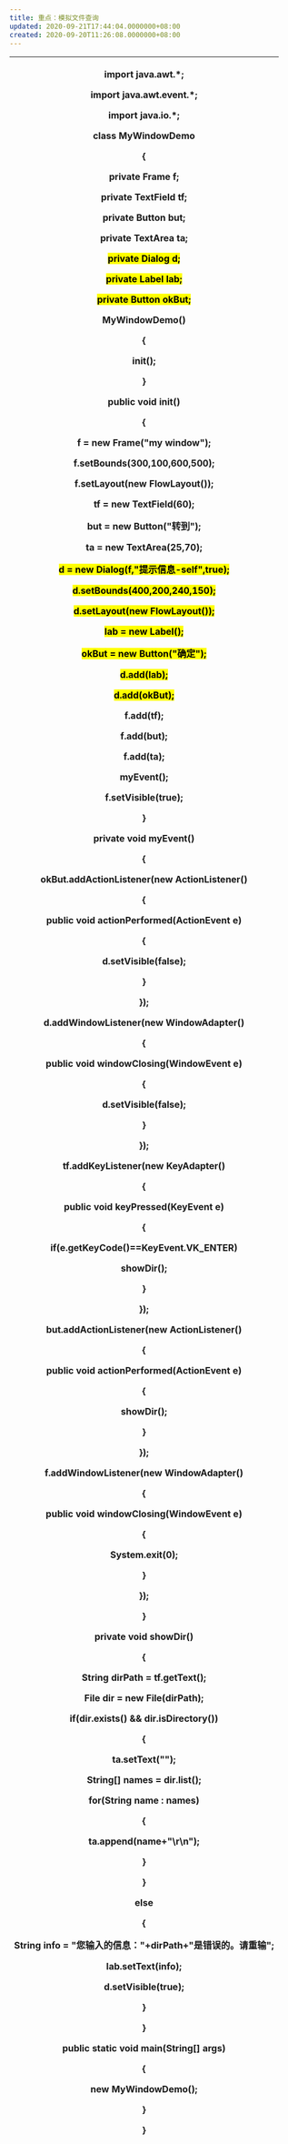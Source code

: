 ```yaml
---
title: 重点：模拟文件查询
updated: 2020-09-21T17:44:04.0000000+08:00
created: 2020-09-20T11:26:08.0000000+08:00
---
```


<table>
<colgroup>
<col style="width: 100%" />
</colgroup>
<thead>
<tr class="header">
<th><p><strong>import java.awt.*;</strong></p>
<p><strong>import java.awt.event.*;</strong></p>
<p><strong>import java.io.*;</strong></p>
<p><strong>class MyWindowDemo</strong></p>
<p><strong>{</strong></p>
<p><strong>private Frame f;</strong></p>
<p><strong>private TextField tf;</strong></p>
<p><strong>private Button but;</strong></p>
<p><strong>private TextArea ta;</strong></p>
<p><strong></strong></p>
<p><strong><mark>private Dialog d;</mark></strong></p>
<p><strong><mark>private Label lab;</mark></strong></p>
<p><strong><mark>private Button okBut;</mark></strong></p>
<p></p>
<p></p>
<p><strong>MyWindowDemo()</strong></p>
<p><strong>{</strong></p>
<p><strong>init();</strong></p>
<p><strong>}</strong></p>
<p><strong>public void init()</strong></p>
<p><strong>{</strong></p>
<p><strong>f = new Frame("my window");</strong></p>
<p><strong>f.setBounds(300,100,600,500);</strong></p>
<p><strong>f.setLayout(new FlowLayout());</strong></p>
<p></p>
<p><strong>tf = new TextField(60);</strong></p>
<p></p>
<p><strong>but = new Button("转到");</strong></p>
<p></p>
<p><strong>ta = new TextArea(25,70);</strong></p>
<p></p>
<p></p>
<p><strong><mark>d = new Dialog(f,"提示信息-self",true);</mark></strong></p>
<p><strong><mark>d.setBounds(400,200,240,150);</mark></strong></p>
<p><strong><mark>d.setLayout(new FlowLayout());</mark></strong></p>
<p><strong><mark>lab = new Label();</mark></strong></p>
<p><strong><mark>okBut = new Button("确定");</mark></strong></p>
<p></p>
<p><strong><mark>d.add(lab);</mark></strong></p>
<p><strong><mark>d.add(okBut);</mark></strong></p>
<p></p>
<p></p>
<p></p>
<p><strong>f.add(tf);</strong></p>
<p><strong>f.add(but);</strong></p>
<p><strong>f.add(ta);</strong></p>
<p></p>
<p></p>
<p><strong>myEvent();</strong></p>
<p><strong>f.setVisible(true);</strong></p>
<p><strong>}</strong></p>
<p><strong>private void myEvent()</strong></p>
<p><strong>{</strong></p>
<p></p>
<p><strong>okBut.addActionListener(new ActionListener()</strong></p>
<p><strong>{</strong></p>
<p><strong>public void actionPerformed(ActionEvent e)</strong></p>
<p><strong>{</strong></p>
<p><strong>d.setVisible(false);</strong></p>
<p><strong>}</strong></p>
<p><strong>});</strong></p>
<p><strong>d.addWindowListener(new WindowAdapter()</strong></p>
<p><strong>{</strong></p>
<p><strong>public void windowClosing(WindowEvent e)</strong></p>
<p><strong>{</strong></p>
<p><strong>d.setVisible(false);</strong></p>
<p><strong>}</strong></p>
<p><strong>});</strong></p>
<p></p>
<p><strong>tf.addKeyListener(new KeyAdapter()</strong></p>
<p><strong>{</strong></p>
<p><strong>public void keyPressed(KeyEvent e)</strong></p>
<p><strong>{</strong></p>
<p><strong>if(e.getKeyCode()==KeyEvent.VK_ENTER)</strong></p>
<p><strong>showDir();</strong></p>
<p><strong>}</strong></p>
<p><strong>});</strong></p>
<p></p>
<p></p>
<p><strong>but.addActionListener(new ActionListener()</strong></p>
<p><strong>{</strong></p>
<p><strong>public void actionPerformed(ActionEvent e)</strong></p>
<p><strong>{</strong></p>
<p><strong>showDir();</strong></p>
<p><strong></strong></p>
<p><strong>}</strong></p>
<p><strong>});</strong></p>
<p></p>
<p><strong>f.addWindowListener(new WindowAdapter()</strong></p>
<p><strong>{</strong></p>
<p><strong>public void windowClosing(WindowEvent e)</strong></p>
<p><strong>{</strong></p>
<p><strong>System.exit(0);</strong></p>
<p><strong>}</strong></p>
<p><strong>});</strong></p>
<p><strong>}</strong></p>
<p></p>
<p><strong>private void showDir()</strong></p>
<p><strong>{</strong></p>
<p><strong>String dirPath = tf.getText();</strong></p>
<p><strong></strong></p>
<p><strong>File dir = new File(dirPath);</strong></p>
<p></p>
<p><strong>if(dir.exists() &amp;&amp; dir.isDirectory())</strong></p>
<p><strong>{</strong></p>
<p><strong>ta.setText("");</strong></p>
<p><strong>String[] names = dir.list();</strong></p>
<p><strong>for(String name : names)</strong></p>
<p><strong>{</strong></p>
<p><strong>ta.append(name+"\r\n");</strong></p>
<p><strong>}</strong></p>
<p><strong>}</strong></p>
<p><strong>else</strong></p>
<p><strong>{</strong></p>
<p><strong>String info = "您输入的信息："+dirPath+"是错误的。请重输";</strong></p>
<p><strong>lab.setText(info);</strong></p>
<p><strong>d.setVisible(true);</strong></p>
<p><strong>}</strong></p>
<p><strong>}</strong></p>
<p></p>
<p><strong>public static void main(String[] args)</strong></p>
<p><strong>{</strong></p>
<p><strong>new MyWindowDemo();</strong></p>
<p><strong>}</strong></p>
<p><strong>}</strong></p></th>
</tr>
</thead>
<tbody>
</tbody>
</table>
